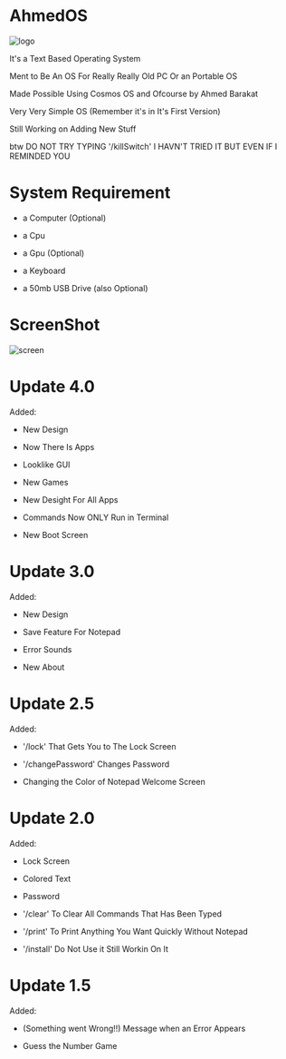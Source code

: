 # AhmedOS

![logo](https://github.com/ahmedbarakat2007/AhmedOS/assets/118398763/9d15fb9d-f8aa-4e40-9dfb-dc75c53daa27)

It's a Text Based Operating System

Ment to Be An OS For Really Really Old PC Or an Portable OS

Made Possible Using Cosmos OS and Ofcourse by Ahmed Barakat

Very Very Simple OS (Remember it's in It's First Version)

Still Working on Adding New Stuff

btw DO NOT TRY TYPING '/killSwitch' I HAVN'T TRIED IT BUT EVEN IF I REMINDED YOU

# System Requirement

* a Computer (Optional)
  
* a Cpu
  
* a Gpu (Optional)
  
* a Keyboard

* a 50mb USB Drive (also Optional)

# ScreenShot


![screen](https://github.com/ahmedbarakat2007/AhmedOS/assets/118398763/334cd2f8-e07e-4c3b-b481-636335db9511)


# Update 4.0

Added:

* New Design

* Now There Is Apps

* Looklike GUI

* New Games

* New Desight For All Apps

* Commands Now ONLY Run in Terminal

* New Boot Screen


# Update 3.0

Added:

* New Design

* Save Feature For Notepad

* Error Sounds

* New About

# Update 2.5

Added:

* '/lock' That Gets You to The Lock Screen

* '/changePassword' Changes Password

* Changing the Color of Notepad Welcome Screen

# Update 2.0

Added:

* Lock Screen

* Colored Text

* Password

* '/clear' To Clear All Commands That Has Been Typed

* '/print' To Print Anything You Want Quickly Without Notepad

* '/install' Do Not Use it Still Workin On It

# Update 1.5

Added:

* (Something went Wrong!!) Message when an Error Appears

* Guess the Number Game
